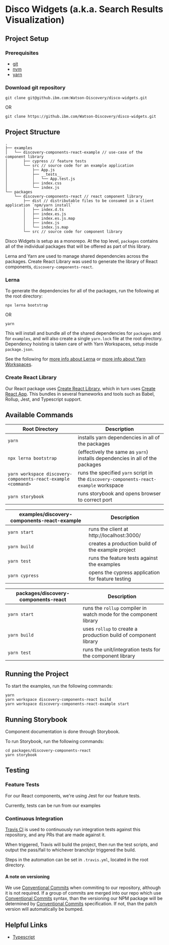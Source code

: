 # Disco Widgets (a.k.a. Search Results Visualization)

## Project Setup

### Prerequisites
- [git](https://git-scm.com/book/en/v2/Getting-Started-Installing-Git)
- [nvm](https://github.com/nvm-sh/nvm#installation-and-update)
- [yarn](https://yarnpkg.com/en/docs/install)

### Download git repository
```
git clone git@github.ibm.com:Watson-Discovery/disco-widgets.git
```
OR
```
git clone https://github.ibm.com/Watson-Discovery/disco-widgets.git
```

## Project Structure

```
.
├── examples
│   └── discovery-components-react-example // use-case of the component library
│       ├── cypress // feature tests
│       └── src // source code for an example application
│           ├── App.js
│           ├── __tests__
│           │   └── App.test.js
│           ├── index.css
│           └── index.js
└── packages
    └── discovery-components-react // react component library
        ├── dist // distributable files to be consumed in a client application `npm/yarn install`
        │   ├── index.d.ts
        │   ├── index.es.js
        │   ├── index.es.js.map
        │   ├── index.js
        │   └── index.js.map
        └── src // source code for component library
 ```

Disco Widgets is setup as a monorepo. At the top level, `packages` contains all of the individual packages that will be offered as part of this library.

Lerna and Yarn are used to manage shared dependencies across the packages.
Create React Library was used to generate the library of React components, `discovery-components-react`.

### Lerna
To generate the dependencies for all of the packages, run the following at the root directory:
```
npx lerna bootstrap
```
OR
```
yarn
```
This will install and bundle all of the shared dependencies for `packages` and for `examples`, and will also create a single `yarn.lock` file at the root directory. Dependency hoisting is taken care of with Yarn Workspaces, setup inside `package.json`.

See the following for [more info about Lerna](https://github.com/lerna/lerna) or [more info about Yarn Workspaces](https://yarnpkg.com/lang/en/docs/workspaces/).

### Create React Library

Our React package uses [Create React Library](https://www.npmjs.com/package/create-react-library), which in turn uses [Create React App](https://github.com/facebook/create-react-app). This bundles in several frameworks and tools such as Babel, Rollup, Jest, and Typescript support.

## Available Commands

|  Root Directory  |  Description  |
|------------------|---------------|
| `yarn`                |  installs yarn dependencies in all of the packages  |
| `npx lerna bootstrap` | (effectively the same as `yarn`) installs dependencies in all of the packages |
| `yarn workspace discovery-components-react-example <command>` | runs the specified `yarn` script in the `discovery-components-react-example` workspace |
| `yarn storybook`      | runs storybook and opens browser to correct port |

|  examples/discovery-components-react-example  |  Description |
|---------------------------------------|-------------|
| `yarn start`   |  runs the client at http://localhost:3000/  |
| `yarn build`   |  creates a production build of the example project  |
| `yarn test`    |  runs the feature tests against the examples  |
| `yarn cypress` |  opens the cypress application for feature testing |

|  packages/discovery-components-react  |  Description |
|---------------------------------------|-------------|
| `yarn start` |  runs the `rollup` compiler in watch mode for the component library  |
| `yarn build` |  uses `rollup` to create a production build of component library  |
| `yarn test`  |  runs the unit/integration tests for the component library  |

## Running the Project

To start the examples, run the following commands:
```
yarn
yarn workspace discovery-components-react build
yarn workspace discovery-components-react-example start
```

## Running Storybook

Component documentation is done through Storybook.

To run Storybook, run the following commands:
```
cd packages/discovery-components-react
yarn storybook
```

## Testing

<!-- ### Unit Tests
(Won't be much info here until we set up some unit testing framework) -->

### Feature Tests
For our React components, we're using Jest for our feature tests. <!-- change later if we decide otherwise-->

Currently, tests can be run from our examples

### Continuous Integration
[Travis CI](https://travis-ci.org/) is used to continuously run integration tests against this repository, and any PRs that are made against it.

When triggered, Travis will build the project, then run the test scripts, and output the pass/fail to whichever branch/pr triggered the build.

Steps in the automation can be set in `.travis.yml`, located in the root directory.

#### A note on versioning
We use [Conventional Commits](https://www.conventionalcommits.org/en/v1.0.0-beta.4/) when commiting to our repository, although it is not required. If a group of commits are merged into our repo which use [Conventional Commits](https://www.conventionalcommits.org/en/v1.0.0-beta.4/) syntax, than the versioning our NPM package will be determined by [Conventional Commits](https://www.conventionalcommits.org/en/v1.0.0-beta.4/) specification. If not, than the patch version will automatically be bumped.

## Helpful Links
- [Typescript](https://www.typescriptlang.org/docs/home.html)
